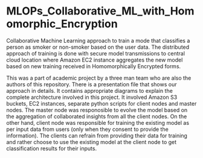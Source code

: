 # MLOPs_Collaborative_ML_with_Homomorphic_Encryption
Collaborative Machine Learning approach to train a mode that classifies a person as smoker or non-smoker based on the user data. The distributed approach of training is done with secure model transmissions to central cloud location where Amazon EC2 instance aggregates the new model based on new training received in Homomorphically Encrypted forms.

This was a part of academic project by a three man team who are also the authors of this repository. There is a presentation file that shows our approach in details. It contains appropriate diagrams to explain the complete architecture involved in this project. It involved Amazon S3 buckets, EC2 instances, separate python scripts for client nodes and master nodes. The master node was responosible to evolve the model based on the aggregation of collaborated insights from all the client nodes. On the other hand, client node was responsible for training the existing model as per input data from users (only when they consent to provide the information). The clients can refrain from providing their data for training and rather choose to use the existing model at the client node to get classification results for their inputs.
